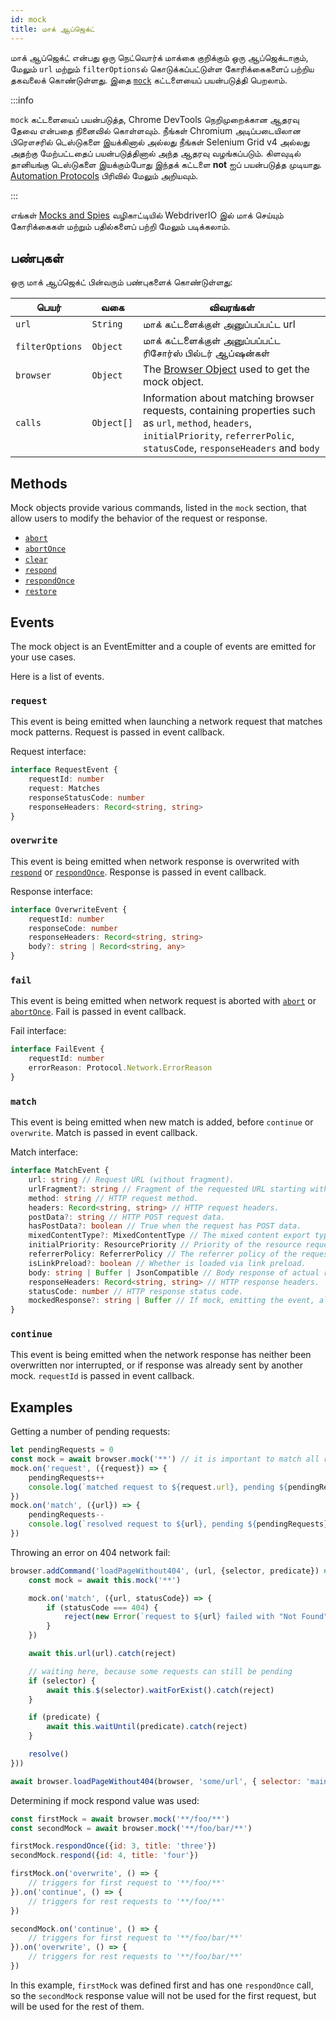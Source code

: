 ```yaml
---
id: mock
title: மாக் ஆப்ஜெக்ட்
---
```


மாக் ஆப்ஜெக்ட் என்பது ஒரு நெட்வொர்க் மாக்கை குறிக்கும் ஒரு ஆப்ஜெக்டாகும், மேலும் `url` மற்றும் `filterOptions`ல் கொடுக்கப்பட்டுள்ள கோரிக்கைகளைப் பற்றிய தகவலைக் கொண்டுள்ளது. இதை [`mock`](/docs/api/browser/mock) கட்டளையைப் பயன்படுத்தி பெறலாம்.

:::info

`mock` கட்டளையைப் பயன்படுத்த, Chrome DevTools நெறிமுறைக்கான ஆதரவு தேவை என்பதை நினைவில் கொள்ளவும். நீங்கள் Chromium அடிப்படையிலான பிரௌசரில் டெஸ்டுகளை இயக்கினால் அல்லது நீங்கள் Selenium Grid v4 அல்லது அதற்கு மேற்பட்டதைப் பயன்படுத்தினால் அந்த ஆதரவு வழங்கப்படும். கிளவுடில் தானியங்கு டெஸ்டுகளை இயக்கும்போது இந்தக் கட்டளை __not__ ஐப் பயன்படுத்த முடியாது. [Automation Protocols](/docs/automationProtocols) பிரிவில் மேலும் அறியவும்.

:::

எங்கள் [Mocks and Spies](/docs/mocksandspies) வழிகாட்டியில் WebdriverIO இல் மாக் செய்யும் கோரிக்கைகள் மற்றும் பதில்களைப் பற்றி மேலும் படிக்கலாம்.

## பண்புகள்

ஒரு மாக் ஆப்ஜெக்ட் பின்வரும் பண்புகளைக் கொண்டுள்ளது:

| பெயர்           | வகை        | விவரங்கள்                                                                                                                                                                             |
| --------------- | ---------- | ------------------------------------------------------------------------------------------------------------------------------------------------------------------------------------- |
| `url`           | `String`   | மாக் கட்டளைக்குள் அனுப்பப்பட்ட url                                                                                                                                                    |
| `filterOptions` | `Object`   | மாக் கட்டளைக்குள் அனுப்பப்பட்ட ரிசோர்ஸ் பில்டர் ஆப்ஷன்கள்                                                                                                                             |
| `browser`       | `Object`   | The [Browser Object](/docs/api/browser) used to get the mock object.                                                                                                                  |
| `calls`         | `Object[]` | Information about matching browser requests, containing properties such as `url`, `method`, `headers`, `initialPriority`, `referrerPolic`, `statusCode`, `responseHeaders` and `body` |

## Methods

Mock objects provide various commands, listed in the `mock` section, that allow users to modify the behavior of the request or response.

- [`abort`](/docs/api/mock/abort)
- [`abortOnce`](/docs/api/mock/abortOnce)
- [`clear`](/docs/api/mock/clear)
- [`respond`](/docs/api/mock/respond)
- [`respondOnce`](/docs/api/mock/respondOnce)
- [`restore`](/docs/api/mock/restore)

## Events

The mock object is an EventEmitter and a couple of events are emitted for your use cases.

Here is a list of events.

### `request`

This event is being emitted when launching a network request that matches mock patterns. Request is passed in event callback.

Request interface:
```ts
interface RequestEvent {
    requestId: number
    request: Matches
    responseStatusCode: number
    responseHeaders: Record<string, string>
}
```

### `overwrite`

This event is being emitted when network response is overwrited with [`respond`](/docs/api/mock/respond) or [`respondOnce`](/docs/api/mock/respondOnce). Response is passed in event callback.

Response interface:
```ts
interface OverwriteEvent {
    requestId: number
    responseCode: number
    responseHeaders: Record<string, string>
    body?: string | Record<string, any>
}
```

### `fail`

This event is being emitted when network request is aborted with [`abort`](/docs/api/mock/abort) or [`abortOnce`](/docs/api/mock/abortOnce). Fail is passed in event callback.

Fail interface:
```ts
interface FailEvent {
    requestId: number
    errorReason: Protocol.Network.ErrorReason
}
```

### `match`

This event is being emitted when new match is added, before `continue` or `overwrite`. Match is passed in event callback.

Match interface:
```ts
interface MatchEvent {
    url: string // Request URL (without fragment).
    urlFragment?: string // Fragment of the requested URL starting with hash, if present.
    method: string // HTTP request method.
    headers: Record<string, string> // HTTP request headers.
    postData?: string // HTTP POST request data.
    hasPostData?: boolean // True when the request has POST data.
    mixedContentType?: MixedContentType // The mixed content export type of the request.
    initialPriority: ResourcePriority // Priority of the resource request at the time request is sent.
    referrerPolicy: ReferrerPolicy // The referrer policy of the request, as defined in https://www.w3.org/TR/referrer-policy/
    isLinkPreload?: boolean // Whether is loaded via link preload.
    body: string | Buffer | JsonCompatible // Body response of actual resource.
    responseHeaders: Record<string, string> // HTTP response headers.
    statusCode: number // HTTP response status code.
    mockedResponse?: string | Buffer // If mock, emitting the event, also modified it's response.
}
```

### `continue`

This event is being emitted when the network response has neither been overwritten nor interrupted, or if response was already sent by another mock. `requestId` is passed in event callback.

## Examples

Getting a number of pending requests:

```js
let pendingRequests = 0
const mock = await browser.mock('**') // it is important to match all requests otherwise, the resulting value can be very confusing.
mock.on('request', ({request}) => {
    pendingRequests++
    console.log(`matched request to ${request.url}, pending ${pendingRequests} requests`)
})
mock.on('match', ({url}) => {
    pendingRequests--
    console.log(`resolved request to ${url}, pending ${pendingRequests} requests`)
})
```

Throwing an error on 404 network fail:

```js
browser.addCommand('loadPageWithout404', (url, {selector, predicate}) => new Promise(async (resolve, reject) => {
    const mock = await this.mock('**')

    mock.on('match', ({url, statusCode}) => {
        if (statusCode === 404) {
            reject(new Error(`request to ${url} failed with "Not Found"`))
        }
    })

    await this.url(url).catch(reject)

    // waiting here, because some requests can still be pending
    if (selector) {
        await this.$(selector).waitForExist().catch(reject)
    }

    if (predicate) {
        await this.waitUntil(predicate).catch(reject)
    }

    resolve()
}))

await browser.loadPageWithout404(browser, 'some/url', { selector: 'main' })
```

Determining if mock respond value was used:

```js
const firstMock = await browser.mock('**/foo/**')
const secondMock = await browser.mock('**/foo/bar/**')

firstMock.respondOnce({id: 3, title: 'three'})
secondMock.respond({id: 4, title: 'four'})

firstMock.on('overwrite', () => {
    // triggers for first request to '**/foo/**'
}).on('continue', () => {
    // triggers for rest requests to '**/foo/**'
})

secondMock.on('continue', () => {
    // triggers for first request to '**/foo/bar/**'
}).on('overwrite', () => {
    // triggers for rest requests to '**/foo/bar/**'
})
```

In this example, `firstMock` was defined first and has one `respondOnce` call, so the `secondMock` response value will not be used for the first request, but will be used for the rest of them.
